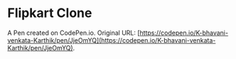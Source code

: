 # Flipkart Clone

A Pen created on CodePen.io. Original URL: [https://codepen.io/K-bhavani-venkata-Karthik/pen/JjeOmYQ](https://codepen.io/K-bhavani-venkata-Karthik/pen/JjeOmYQ).

